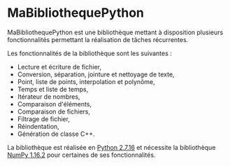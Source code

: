 # MaBibliothequePython

MaBibliothequePython est une bibliothèque mettant à disposition plusieurs fonctionnalités permettant la réalisation de tâches récurrentes.

Les fonctionnalités de la bibliothèque sont les suivantes :

 - Lecture et écriture de fichier,
 - Conversion, séparation, jointure et nettoyage de texte,
 - Point, liste de points, interpolation et polynôme,
 - Temps et liste de temps,
 - Itérateur de nombres,
 - Comparaison d'éléments,
 - Comparaison de fichiers,
 - Filtrage de fichier,
 - Réindentation,
 - Génération de classe C++.

La bibliothèque est réalisée en [Python 2.7.16](https://www.python.org/downloads/release/python-2716/) et nécessite la bibliothèque [NumPy 1.16.2](https://pypi.org/project/numpy/) pour certaines de ses fonctionnalités.
